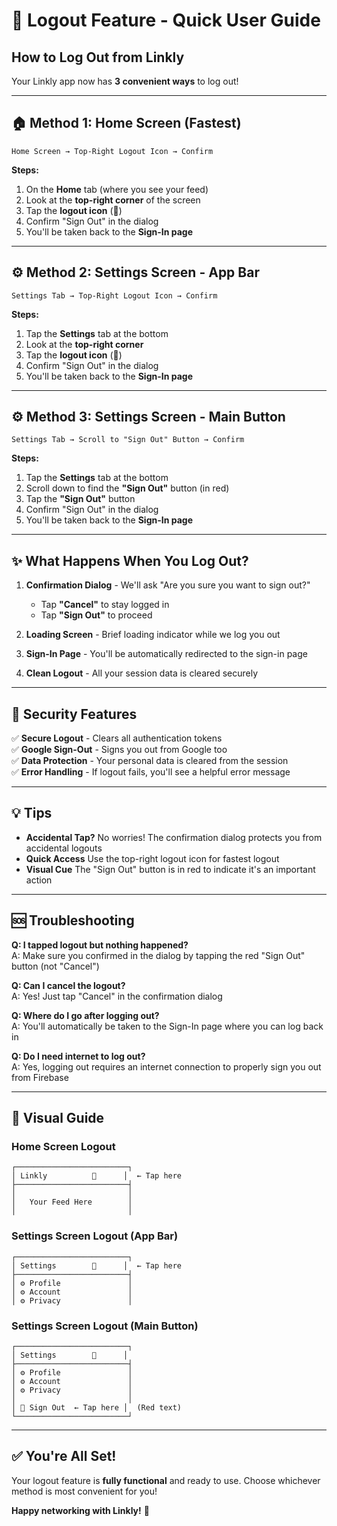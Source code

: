 # 🚪 Logout Feature - Quick User Guide

## How to Log Out from Linkly

Your Linkly app now has **3 convenient ways** to log out! 

---

## 🏠 **Method 1: Home Screen (Fastest)**

```
Home Screen → Top-Right Logout Icon → Confirm
```

**Steps:**
1. On the **Home** tab (where you see your feed)
2. Look at the **top-right corner** of the screen
3. Tap the **logout icon** (🚪)
4. Confirm "Sign Out" in the dialog
5. You'll be taken back to the **Sign-In page**

---

## ⚙️ **Method 2: Settings Screen - App Bar**

```
Settings Tab → Top-Right Logout Icon → Confirm
```

**Steps:**
1. Tap the **Settings** tab at the bottom
2. Look at the **top-right corner** 
3. Tap the **logout icon** (🚪)
4. Confirm "Sign Out" in the dialog
5. You'll be taken back to the **Sign-In page**

---

## ⚙️ **Method 3: Settings Screen - Main Button**

```
Settings Tab → Scroll to "Sign Out" Button → Confirm
```

**Steps:**
1. Tap the **Settings** tab at the bottom
2. Scroll down to find the **"Sign Out"** button (in red)
3. Tap the **"Sign Out"** button
4. Confirm "Sign Out" in the dialog
5. You'll be taken back to the **Sign-In page**

---

## ✨ What Happens When You Log Out?

1. **Confirmation Dialog** - We'll ask "Are you sure you want to sign out?"
   - Tap **"Cancel"** to stay logged in
   - Tap **"Sign Out"** to proceed

2. **Loading Screen** - Brief loading indicator while we log you out

3. **Sign-In Page** - You'll be automatically redirected to the sign-in page

4. **Clean Logout** - All your session data is cleared securely

---

## 🔐 Security Features

✅ **Secure Logout** - Clears all authentication tokens  
✅ **Google Sign-Out** - Signs you out from Google too  
✅ **Data Protection** - Your personal data is cleared from the session  
✅ **Error Handling** - If logout fails, you'll see a helpful error message  

---

## 💡 Tips

- **Accidental Tap?** No worries! The confirmation dialog protects you from accidental logouts
- **Quick Access** Use the top-right logout icon for fastest logout
- **Visual Cue** The "Sign Out" button is in red to indicate it's an important action

---

## 🆘 Troubleshooting

**Q: I tapped logout but nothing happened?**  
A: Make sure you confirmed in the dialog by tapping the red "Sign Out" button (not "Cancel")

**Q: Can I cancel the logout?**  
A: Yes! Just tap "Cancel" in the confirmation dialog

**Q: Where do I go after logging out?**  
A: You'll automatically be taken to the Sign-In page where you can log back in

**Q: Do I need internet to log out?**  
A: Yes, logging out requires an internet connection to properly sign you out from Firebase

---

## 📱 Visual Guide

### Home Screen Logout
```
┌─────────────────────────┐
│ Linkly          🚪      │  ← Tap here
├─────────────────────────┤
│                         │
│   Your Feed Here        │
│                         │
```

### Settings Screen Logout (App Bar)
```
┌─────────────────────────┐
│ Settings        🚪      │  ← Tap here
├─────────────────────────┤
│ ⚙ Profile               │
│ ⚙ Account               │
│ ⚙ Privacy               │
```

### Settings Screen Logout (Main Button)
```
┌─────────────────────────┐
│ Settings        🚪      │
├─────────────────────────┤
│ ⚙ Profile               │
│ ⚙ Account               │
│ ⚙ Privacy               │
│                         │
│ 🚪 Sign Out  ← Tap here │  (Red text)
└─────────────────────────┘
```

---

## ✅ You're All Set!

Your logout feature is **fully functional** and ready to use. Choose whichever method is most convenient for you!

**Happy networking with Linkly!** 🎉

